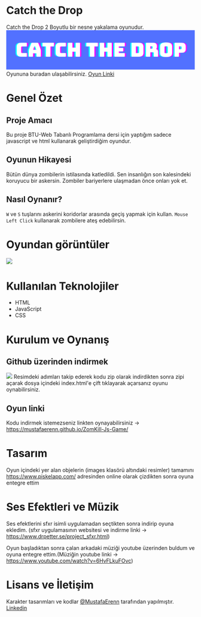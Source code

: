 # Catch the Drop

Catch the Drop 2 Boyutlu bir nesne yakalama oyunudur.
<img src="CATCH THE DROP.png">
Oyununa buradan ulaşabilirsiniz. [Oyun Linki](https://mustafaerenn.github.io/ZomKill-Js-Game/)
# Genel Özet
## Proje Amacı
Bu proje  BTU-Web Tabanlı Programlama dersi için yaptığım sadece javascript ve html kullanarak geliştirdiğim oyundur.
## Oyunun Hikayesi
Bütün dünya zombilerin istilasında katledildi. Sen insanlığın son kalesindeki koruyucu bir askersin. Zombiler bariyerlere ulaşmadan önce onları yok et.

## Nasıl Oynanır?
`W` ve `S` tuşlarını askerini koridorlar arasında geçiş yapmak için kullan.
`Mouse Left Click` kullanarak zombilere ateş edebilirsin.

# Oyundan görüntüler
<img src="images/game1.png" >

# Kullanılan Teknolojiler
- HTML
- JavaScript
- CSS

# Kurulum ve Oynanış
## Github üzerinden indirmek
<img src="images/kurulum1.png">
Resimdeki adımları takip ederek kodu zip olarak indirdikten sonra zipi açarak dosya içindeki index.html'e çift tıklayarak açarsanız oyunu oynabilirsiniz.

## Oyun linki
Kodu indirmek istemezseniz linkten oynayabilirsiniz -> https://mustafaerenn.github.io/ZomKill-Js-Game/


# Tasarım
Oyun içindeki yer alan objelerin (images klasörü altındaki resimler) tamamını https://www.piskelapp.com/ adresinden online olarak çizdikten sonra oyuna entegre ettim

# Ses Efektleri ve Müzik
Ses efektlerini sfxr isimli uygulamadan seçtikten sonra indirip oyuna ekledim.
(sfxr uygulamasının websitesi ve indirme linki -> https://www.drpetter.se/project_sfxr.html)

Oyun başladıktan sonra çalan arkadaki müziği youtube üzerinden buldum ve oyuna entegre ettim.(Müziğin youtube linki -> https://www.youtube.com/watch?v=6HvFLkuFOvc)

# Lisans ve İletişim
Karakter tasarımları ve kodlar  [@MustafaErenn](https://github.com/MustafaErenn) tarafından yapılmıştır. 
[Linkedin](https://www.linkedin.com/in/mustafa-eren-9214661b3/)

